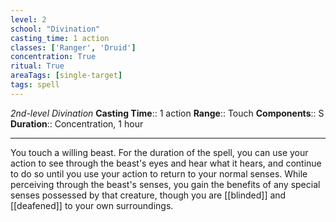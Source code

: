 ```yaml
---
level: 2
school: "Divination"
casting_time: 1 action
classes: ['Ranger', 'Druid']
concentration: True
ritual: True
areaTags: [single-target]
tags: spell
---
```


_2nd-level Divination_
**Casting Time**:: 1 action
**Range**:: Touch
**Components**:: S
**Duration**:: Concentration, 1 hour

---

You touch a willing beast. For the duration of the spell, you can use your action to see through the beast's eyes and hear what it hears, and continue to do so until you use your action to return to your normal senses. While perceiving through the beast's senses, you gain the benefits of any special senses possessed by that creature, though you are [[blinded]] and [[deafened]] to your own surroundings.



